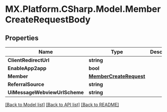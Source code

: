 # MX.Platform.CSharp.Model.MemberCreateRequestBody

## Properties

Name | Type | Description | Notes
------------ | ------------- | ------------- | -------------
**ClientRedirectUrl** | **string** |  | [optional] 
**EnableApp2app** | **bool** |  | [optional] 
**Member** | [**MemberCreateRequest**](MemberCreateRequest.md) |  | [optional] 
**ReferralSource** | **string** |  | [optional] 
**UiMessageWebviewUrlScheme** | **string** |  | [optional] 

[[Back to Model list]](../README.md#documentation-for-models) [[Back to API list]](../README.md#documentation-for-api-endpoints) [[Back to README]](../README.md)


